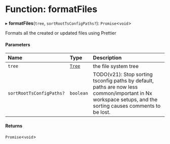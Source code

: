 # Function: formatFiles

▸ **formatFiles**(`tree`, `sortRootTsConfigPaths?`): `Promise`\<`void`\>

Formats all the created or updated files using Prettier

#### Parameters

| Name                     | Type                                  | Description                                                                                                                                                |
| :----------------------- | :------------------------------------ | :--------------------------------------------------------------------------------------------------------------------------------------------------------- |
| `tree`                   | [`Tree`](../../devkit/documents/Tree) | the file system tree                                                                                                                                       |
| `sortRootTsConfigPaths?` | `boolean`                             | TODO(v21): Stop sorting tsconfig paths by default, paths are now less common/important in Nx workspace setups, and the sorting causes comments to be lost. |

#### Returns

`Promise`\<`void`\>

